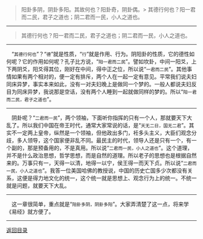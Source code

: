 > 阳卦多阴，阴卦多阳。其故何也？阳卦奇，阴卦偶。> 其德行何也？阳一君而二民，君子之道也；阴二君而一民，小人之道也。
___
> 其德行何也？阳一君而二民，君子之道也；阴二君而一民，小人之道也。
___
&emsp;“``其德行何也``”？“``德``”就是性质，“``行``”就是作用、行为。阴阳卦的性质，它的德性如何呢？它的作用如何呢？孔子比方说，“``阳一君而二民``”。譬如坎卦，中间一阳爻，上下两阴爻，阳爻得其位，刚好在中间，得中正之位，所以说“``一君而二民``”。其他事情如果有两个相对的，便一定有排斥，两个人在一起一定有意见。平常我们说夫妇同床异梦，事实本来如此，没有一对夫妇晚上是做同一个梦的。一般人都说夫妇反目为同床异梦，我说那是空话，没有两个人睡到一起就做同样的梦的。所以“``阳一君而二民，君子之道也``”。
___
&emsp;阴卦呢？“``二君而一民``”，两个领袖，下面听你指挥的只有一个人，那就要天下大乱了。所以我们中国在帝王时代，通常大家常说的话，是“``天无二日，国无二君``”。其实不一定两上皇帝，纵然是一个领袖，但他政出多门，衽多头主义，大臣们观念分歧，多人领导，这个国家便非乱不同。最民主的时代，领导人还是只有一个，有一个副的，那是预备用的，不是真用。所以说“``二君而一民，小人之道也``”。这个道理，并不是什么政治思想，哲学思想，而是自然的道理。所以老子的思想也是根据自然来的。万事只有一，天得一以清，地得一以宁，侯王得一而天下贞。所以说“``二君而一民，小人之道也``”。我答一位美国哈佛的教授说，中国的历史亡国多少次都没有关系，这便是得力地文化的统一，这个统一就是思想上、观念行为上的统一。不统一就是问题，就要天下大乱。
___
&emsp;这一章很简单，重点就是“``阳卦多阴，阴卦多阳``”。大家弄清楚了这一点，将来学《易经》就方便了。
___
[返回目录](../../master/README.md#目录)
